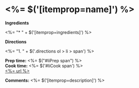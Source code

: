 # <%= $('[itemprop=name]') %> #

**Ingredients**  

<%= "* " + $('[itemprop=ingredients]') %>

**Directions**  

<%= "1. " + $('.directions ol > li > span') %>

**Prep time:** <%= $("#liPrep span") %>  
**Cook time:** <%= $('#liCook span') %>  
[<%= url %>](<%= url %>)

**Comments:** <%= $('[itemprop=description]') %>